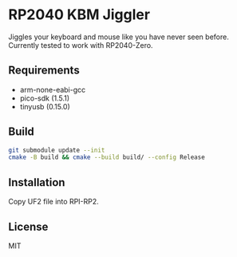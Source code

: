RP2040 KBM Jiggler
===

Jiggles your keyboard and mouse like you have never seen before. Currently tested to work with RP2040-Zero.

Requirements
-------

- arm-none-eabi-gcc
- pico-sdk (1.5.1)
- tinyusb (0.15.0)

Build
-------

```sh
git submodule update --init
cmake -B build && cmake --build build/ --config Release
```

Installation
-------

Copy UF2 file into RPI-RP2.

License
-------

MIT
